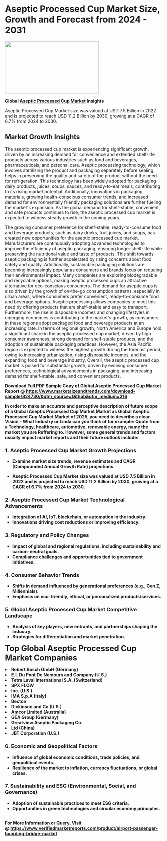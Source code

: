 <H1>Aseptic Processed Cup Market Size, Growth and Forecast from 2024 - 2031</H1><img class="aligncenter size-medium wp-image-584254" src="https://thirdeyenews.in/wp-content/uploads/2024/09/Global-Market-Research-300x168.jpeg" alt="" width="300" height="168" /><p><strong>Global&nbsp;<a href="https://www.marketsizeandtrends.com/download-sample/824730/&amp;utm_source=Github&utm_medium=216">Aseptic Processed Cup Market</a> Insights</strong></p><p>Aseptic Processed Cup Market size was valued at USD 7.5 Billion in 2022 and is projected to reach USD 11.2 Billion by 2030, growing at a CAGR of 6.7% from 2024 to 2030.</p><p><h2>Market Growth Insights</h2> <p>The aseptic processed cup market is experiencing significant growth, driven by an increasing demand for convenience and extended shelf-life products across various industries such as food and beverages, pharmaceuticals, and personal care. Aseptic processing technology, which involves sterilizing the product and packaging separately before sealing, helps in preserving the quality and safety of the product without the need for refrigeration. This technology has been widely adopted for packaging dairy products, juices, soups, sauces, and ready-to-eat meals, contributing to its rising market potential. Additionally, innovations in packaging materials, growing health-conscious consumer trends, and increased demand for environmentally friendly packaging solutions are further fueling the market's expansion. As the global demand for shelf-stable, convenient, and safe products continues to rise, the aseptic processed cup market is expected to witness steady growth in the coming years.</p> <p><strong></strong></p> <p>The growing consumer preference for shelf-stable, ready-to-consume food and beverage products, such as dairy drinks, fruit juices, and soups, has created new opportunities for the aseptic processed cup market. Manufacturers are continuously adopting advanced technologies to improve the efficiency of aseptic packaging, ensuring longer shelf-life while preserving the nutritional value and taste of products. This shift towards aseptic packaging is further accelerated by rising concerns about food safety and quality. Additionally, sustainable packaging solutions are becoming increasingly popular as consumers and brands focus on reducing their environmental impact. Many companies are exploring biodegradable and recyclable options, making aseptic processed cups an attractive alternative for eco-conscious consumers. The demand for aseptic cups is also driven by the growth of on-the-go consumption patterns, especially in urban areas, where consumers prefer convenient, ready-to-consume food and beverage options. Aseptic processing allows companies to meet this need by offering products that are shelf-stable and easy to transport. Furthermore, the rise in disposable incomes and changing lifestyles in emerging economies is contributing to the market's growth, as consumers in these regions adopt packaged food and beverage products at an increasing rate. In terms of regional growth, North America and Europe hold a significant share in the aseptic processed cup market, driven by high consumer awareness, strong demand for shelf-stable products, and the adoption of sustainable packaging practices. However, the Asia Pacific region is expected to witness the highest growth during the forecast period, owing to increasing urbanization, rising disposable incomes, and the expanding food and beverage industry. Overall, the aseptic processed cup market is poised for substantial growth, driven by evolving consumer preferences, technological advancements in packaging, and increasing demand for shelf-stable, safe, and convenient products. <p><strong></p><p><span class=""><strong>Download Full PDF Sample Copy of Global Aseptic Processed Cup Market Report</strong> @ <a href="https://www.marketsizeandtrends.com/download-sample/824730/&amp;utm_source=Github&utm_medium=216" target="_blank">https://www.marketsizeandtrends.com/download-sample/824730/&amp;utm_source=Github&utm_medium=216</a></span></p><p>In order to make an accurate and perceptive description of future scope of a Global&nbsp;Aseptic Processed Cup Market Market as Global&nbsp;Aseptic Processed Cup Market Market of 2025, you need to describe a clear Vision &ndash; What Industry or Linda can you think of for example: Quote from a Technology, healthcare, automotive, renewable energy, name the market you are Reffering to. However, some general trends and factors usually impact market reports and their future outlook include:</p><h3>1.&nbsp;<strong>Aseptic Processed Cup Market Growth Projections</strong></h3><ul><li>Examine market size trends, revenue estimates and CAGR (Compounded Annual Growth Rate) projections.</li><li><p>Aseptic Processed Cup Market size was valued at USD 7.5 Billion in 2022 and is projected to reach USD 11.2 Billion by 2030, growing at a CAGR of 6.7% from 2024 to 2030.</p></li></ul><h3>2.&nbsp;<strong>Aseptic Processed Cup Market Technological Advancements</strong></h3><ul><li>Integration of AI, IoT, blockchain, or automation in the industry.</li><li>Innovations driving cost reductions or improving efficiency.</li></ul><h3>3.&nbsp;<strong>Regulatory and Policy Changes</strong></h3><ul><li>Impact of global and regional regulations, including sustainability and carbon-neutral goals.</li><li>Compliance challenges and opportunities tied to government initiatives.</li></ul><h3>4.&nbsp;<strong>Consumer Behavior Trends</strong></h3><ul><li>Shifts in demand influenced by generational preferences (e.g., Gen Z, Millennials).</li><li>Emphasis on eco-friendly, ethical, or personalized products/services.</li></ul><h3>5.&nbsp;<strong>Global Aseptic Processed Cup Market Competitive Landscape</strong></h3><ul><li>Analysis of key players, new entrants, and partnerships shaping the industry.</li><li>Strategies for differentiation and market penetration.</li></ul><p data-pm-slice="1 1 []"><span style="color: inherit; font-family: inherit; font-size: 25px;">Top Global Aseptic Processed Cup Market Companies</span></p><div class="" data-test-id=""><p><li>Robert Bosch GmbH (Germany)</li><li> E.I. Du Pont De Nemours and Company (U.S.)</li><li> Tetra Laval International S.A. (Switzerland)</li><li> SPX FLOW</li><li> Inc. (U.S.)</li><li> IMA S.p.A (Italy)</li><li> Becton</li><li> Dickinson and Co (U.S.)</li><li> Amcor Limited (Australia)</li><li> GEA Group (Germany)</li><li> Greatview Aseptic Packaging Co.</li><li> Ltd (China)</li><li> JBT Corporation (U.S.)</li></p></div><h3>6.&nbsp;<strong>Economic and Geopolitical Factors</strong></h3><ul><li>Influence of global economic conditions, trade policies, and geopolitical events.</li><li>Resilience of the market to inflation, currency fluctuations, or global crises.</li></ul><h3>7.&nbsp;<strong>Sustainability and ESG (Environmental, Social, and Governance)</strong></h3><ul><li>Adoption of sustainable practices to meet ESG criteria.</li><li>Opportunities in green technologies and circular economy principles.</li></ul><h2><strong style="font-size: 14px;">For More Information or Query, Visit @&nbsp;</strong><a style="background-color: #ffffff; font-size: 14px;" href="https://www.marketsizeandtrends.com/report/aseptic-processed-cup-market/" target="_blank">https://www.verifiedmarketreports.com/product/airport-passenger-boarding-bridge-market</a></h2>
